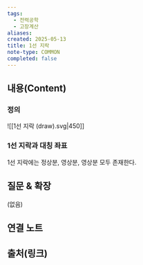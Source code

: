 ```yaml
---
tags:
  - 전력공학
  - 고장계산
aliases: 
created: 2025-05-13
title: 1선 지락
note-type: COMMON
completed: false
---
```


## 내용(Content)
### 정의
![[1선 지락 (draw).svg|450]]
### 1선 지락과 대칭 좌표
1선 지락에는 정상분, 영상분, 영상분 모두 존재한다.

## 질문 & 확장

(없음)

## 연결 노트

## 출처(링크)

